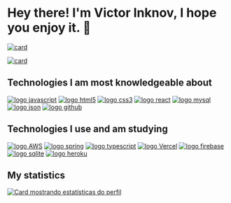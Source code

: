 # Hey there! I'm Victor Inknov, I hope you enjoy it. :space_invader:

[![card](https://github-readme-stats.vercel.app/api?username=victorinknov&theme=dracula)](https://github.com/victorinknov/)

[![card](https://github-readme-stats.vercel.app/api/top-langs/?username=victorinknov&hide=html&theme=dracula)](https://github.com/victorinknov/)

## Technologies I am most knowledgeable about

[![logo javascript](https://img.shields.io/badge/JavaScript-282a36?style=for-the-badge&logo=javascript&logoColor=f7f7f1)](#)
[![logo html5](https://img.shields.io/badge/HTML_5-282a36?style=for-the-badge&logo=html5&logoColor=f7f7f1)](#)
[![logo css3](https://img.shields.io/badge/CSS_3-282a36?&style=for-the-badge&logo=css3&logoColor=f7f7f1)](#)
[![logo react](https://img.shields.io/badge/React-282a36?style=for-the-badge&logo=react&logoColor=f7f7f1)](#)
[![logo mysql](https://img.shields.io/badge/MySQL-282a36?style=for-the-badge&logo=mysql&logoColor=f7f7f1)](#)
[![logo json](https://img.shields.io/badge/json-282a36?style=for-the-badge&logo=json&logoColor=f7f7f1)](#)
[![logo github](https://img.shields.io/badge/GitHub-282a36?style=for-the-badge&logo=github&logoColor=f7f7f1)](#)

## Technologies I use and am studying

[![logo AWS](https://img.shields.io/badge/Aws-282a36?style=for-the-badge&logo=amazon&logoColor=f7f7f1)](#)
[![logo spring](https://img.shields.io/badge/Spring-282a36?style=for-the-badge&logo=spring&logoColor=f7f7f1)](#)
[![logo typescript](https://img.shields.io/badge/TypeScript-282a36?style=for-the-badge&logo=typescript&logoColor=f7f7f1)](#)
[![logo Vercel](https://img.shields.io/badge/Vercel-282a36?style=for-the-badge&logo=vercel&logoColor=f7f7f1)](#)
[![logo firebase](https://img.shields.io/badge/Firebase-282a36?style=for-the-badge&logo=firebase&logoColor=f7f7f1)](#)
[![logo sqlite](https://img.shields.io/badge/SQLite-282a36?style=for-the-badge&logo=sqlite&logoColor=f7f7f1)](#)
[![logo heroku](https://img.shields.io/badge/Heroku-282a36?style=for-the-badge&logo=heroku&logoColor=f7f7f1)](#)

## My statistics

[![Card mostrando estatísticas do perfil](https://github-profile-summary-cards.vercel.app/api/cards/profile-details?username=victorinknov&theme=dracula)](#)
